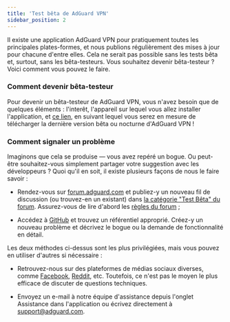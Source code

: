 ```yaml
---
title: 'Test bêta de AdGuard VPN'
sidebar_position: 2
---
```


Il existe une application AdGuard VPN pour pratiquement toutes les principales plates-formes, et nous publions régulièrement des mises à jour pour chacune d'entre elles. Cela ne serait pas possible sans les tests bêta et, surtout, sans les bêta-testeurs. Vous souhaitez devenir bêta-testeur ? Voici comment vous pouvez le faire.

### Comment devenir bêta-testeur

Pour devenir un bêta-testeur de AdGuard VPN, vous n'avez besoin que de quelques éléments : l'interêt, l'appareil sur lequel vous allez installer l'application, et [ce lien](https://adguard-vpn.com/en/beta.html), en suivant lequel vous serez en mesure de télécharger la dernière version bêta ou nocturne d'AdGuard VPN !

### Comment signaler un problème

Imaginons que cela se produise — vous avez repéré un bogue. Ou peut-être souhaitez-vous simplement partager votre suggestion avec les développeurs ? Quoi qu'il en soit, il existe plusieurs façons de nous le faire savoir :

- Rendez-vous sur [forum.adguard.com](https://forum.adguard.com) et publiez-y un nouveau fil de discussion (ou trouvez-en un existant) dans [la catégorie "Test Bêta" du forum](https://forum.adguard.com/index.php?categories/48/). Assurez-vous de lire d'abord les [règles du forum](https://forum.adguard.com/index.php?threads/14859/) ;

- Accédez à [GitHub](https://github.com/AdguardTeam/) et trouvez un référentiel approprié. Créez-y un nouveau problème et décrivez le bogue ou la demande de fonctionnalité en détail.

Les deux méthodes ci-dessus sont les plus privilégiées, mais vous pouvez en utiliser d'autres si nécessaire :

- Retrouvez-nous sur des plateformes de médias sociaux diverses, comme [Facebook](https://www.facebook.com/AdguardEn/), [Reddit](https://www.reddit.com/r/Adguard/), etc. Toutefois, ce n'est pas le moyen le plus efficace de discuter de questions techniques.

- Envoyez un e-mail à notre équipe d'assistance depuis l'onglet Assistance dans l'application ou écrivez directement à [support@adguard.com](mailto:support@adguard.com).
